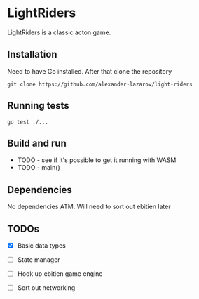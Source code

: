 # LightRiders

LightRiders is a classic acton game.

## Installation

Need to have Go installed. After that clone the repository

```
git clone https://github.com/alexander-lazarov/light-riders
```

## Running tests
```
go test ./...
```

## Build and run

- TODO - see if it's possible to get it running with WASM
- TODO - main()

## Dependencies

No dependencies ATM. Will need to sort out ebitien later

## TODOs

- [x] Basic data types
- [ ] State manager
- [ ] Hook up ebitien game engine
- [ ] Sort out networking

